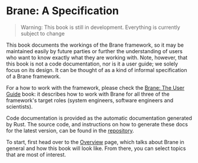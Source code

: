 # Brane: A Specification

> Warning: This book is still in development. Everything is currently subject to change

This book documents the workings of the Brane framework, so it may be maintained easily by future parties or further the understanding of users who want to know exactly what they are working with. Note, however, that this book is not a code documentation, nor is it a user guide; we solely focus on its design. It can be thought of as a kind of informal specification of a Brane framework.

For a how to work with the framework, please check the [Brane: The User Guide](https://wiki.enablingpersonalizedinterventions.nl/user-guide) book: it describes how to work with Brane for all three of the framework's target roles (system engineers, software engineers and scientists).

Code documentation is provided as the automatic documentation generated by Rust. The source code, and instructions on how to generate these docs for the latest version, can be found in the [repository](https://github.com/epi-project/brane).

To start, first head over to the [Overview](./overview.md) page, which talks about Brane in general and how this book will look like. From there, you can select topics that are most of interest.
